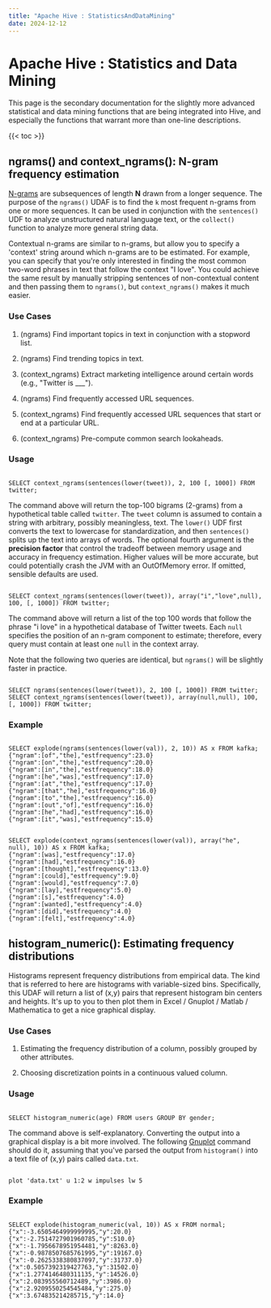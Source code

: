 ```yaml
---
title: "Apache Hive : StatisticsAndDataMining"
date: 2024-12-12
---
```


# Apache Hive : Statistics and Data Mining

This page is the secondary documentation for the slightly more advanced statistical and data mining functions that are being integrated into Hive, and especially the functions that warrant more than one-line descriptions. 

{{< toc >}}

## ngrams() and context_ngrams(): N-gram frequency estimation

[N-grams](http://en.wikipedia.org/wiki/N-gram) are subsequences of length **N** drawn from a longer sequence. The purpose of the `ngrams()` UDAF is to find the `k` most frequent n-grams from one or more sequences. It can be used in conjunction with the `sentences()` UDF to analyze unstructured natural language text, or the `collect()` function to analyze more general string data.

Contextual n-grams are similar to n-grams, but allow you to specify a 'context' string around which n-grams are to be estimated. For example, you can specify that you're only interested in finding the most common two-word phrases in text that follow the context "I love". You could achieve the same result by manually stripping sentences of non-contextual content and then passing them to `ngrams()`, but `context_ngrams()` makes it much easier.

### Use Cases

1. (ngrams) Find important topics in text in conjunction with a stopword list.  

 2. (ngrams) Find trending topics in text.  

 3. (context_ngrams) Extract marketing intelligence around certain words (e.g., "Twitter is ___").  

 4. (ngrams) Find frequently accessed URL sequences.  

 5. (context_ngrams) Find frequently accessed URL sequences that start or end at a particular URL.  

 6. (context_ngrams) Pre-compute common search lookaheads.
### Usage

```

SELECT context_ngrams(sentences(lower(tweet)), 2, 100 [, 1000]) FROM twitter;

```

The command above will return the top-100 bigrams (2-grams) from a hypothetical table called `twitter`. The `tweet` column is assumed to contain a string with arbitrary, possibly meaningless, text. The `lower()` UDF first converts the text to lowercase for standardization, and then `sentences()` splits up the text into arrays of words. The optional fourth argument is the **precision factor** that control the tradeoff between memory usage and accuracy in frequency estimation. Higher values will be more accurate, but could potentially crash the JVM with an OutOfMemory error. If omitted, sensible defaults are used.

```

SELECT context_ngrams(sentences(lower(tweet)), array("i","love",null), 100, [, 1000]) FROM twitter;

```

The command above will return a list of the top 100 words that follow the phrase "i love" in a hypothetical database of Twitter tweets. Each `null` specifies the position of an n-gram component to estimate; therefore, every query must contain at least one `null` in the context array.

Note that the following two queries are identical, but `ngrams()` will be slightly faster in practice.

```

SELECT ngrams(sentences(lower(tweet)), 2, 100 [, 1000]) FROM twitter;
SELECT context_ngrams(sentences(lower(tweet)), array(null,null), 100, [, 1000]) FROM twitter;

```

### Example

```

SELECT explode(ngrams(sentences(lower(val)), 2, 10)) AS x FROM kafka;
{"ngram":[of","the],"estfrequency":23.0}
{"ngram":[on","the],"estfrequency":20.0}
{"ngram":[in","the],"estfrequency":18.0}
{"ngram":[he","was],"estfrequency":17.0}
{"ngram":[at","the],"estfrequency":17.0}
{"ngram":[that","he],"estfrequency":16.0}
{"ngram":[to","the],"estfrequency":16.0}
{"ngram":[out","of],"estfrequency":16.0}
{"ngram":[he","had],"estfrequency":16.0}
{"ngram":[it","was],"estfrequency":15.0}

```

```

SELECT explode(context_ngrams(sentences(lower(val)), array("he", null), 10)) AS x FROM kafka;
{"ngram":[was],"estfrequency":17.0}
{"ngram":[had],"estfrequency":16.0}
{"ngram":[thought],"estfrequency":13.0}
{"ngram":[could],"estfrequency":9.0}
{"ngram":[would],"estfrequency":7.0}
{"ngram":[lay],"estfrequency":5.0}
{"ngram":[s],"estfrequency":4.0}
{"ngram":[wanted],"estfrequency":4.0}
{"ngram":[did],"estfrequency":4.0}
{"ngram":[felt],"estfrequency":4.0}

```

## histogram_numeric(): Estimating frequency distributions

Histograms represent frequency distributions from empirical data. The kind that is referred to here are histograms with variable-sized bins. Specifically, this UDAF will return a list of (x,y) pairs that represent histogram bin centers and heights. It's up to you to then plot them in Excel / Gnuplot / Matlab / Mathematica to get a nice graphical display.

### Use Cases

1. Estimating the frequency distribution of a column, possibly grouped by other attributes.  

 2. Choosing discretization points in a continuous valued column.
### Usage

```

SELECT histogram_numeric(age) FROM users GROUP BY gender;

```

The command above is self-explanatory. Converting the output into a graphical display is a bit more involved. The following [Gnuplot](http://www.gnuplot.info/) command should do it, assuming that you've parsed the output from `histogram()` into a text file of (x,y) pairs called `data.txt`.

```

plot 'data.txt' u 1:2 w impulses lw 5

```

### Example

```

SELECT explode(histogram_numeric(val, 10)) AS x FROM normal;
{"x":-3.6505464999999995,"y":20.0}
{"x":-2.7514727901960785,"y":510.0}
{"x":-1.7956678951954481,"y":8263.0}
{"x":-0.9878507685761995,"y":19167.0}
{"x":-0.2625338380837097,"y":31737.0}
{"x":0.5057392319427763,"y":31502.0}
{"x":1.2774146480311135,"y":14526.0}
{"x":2.083955560712489,"y":3986.0}
{"x":2.9209550254545484,"y":275.0}
{"x":3.674835214285715,"y":14.0}

```

 

 

